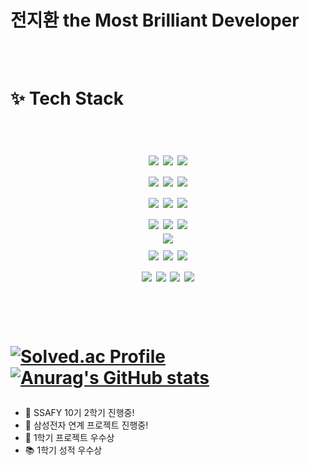 <div>

<h1>전지환 the Most Brilliant Developer </p>
</br>

<b>✨ Tech Stack</b>
</br> </br>
<div align=center> 
  <img src="https://img.shields.io/badge/java-007396?style=for-the-badge&logo=java&logoColor=white"> 
  <img src="https://img.shields.io/badge/python-3776AB?style=for-the-badge&logo=python&logoColor=white"> 
  <img src="https://img.shields.io/badge/r-276DC3.svg?&style=for-the-badge&logo=r&logoColor=white"> 
  <br>
  
  <img src="https://img.shields.io/badge/html5-E34F26?style=for-the-badge&logo=html5&logoColor=white"> 
  <img src="https://img.shields.io/badge/css-1572B6?style=for-the-badge&logo=css3&logoColor=white"> 
  <img src="https://img.shields.io/badge/javascript-F7DF1E?style=for-the-badge&logo=javascript&logoColor=black"> 
  <br>

  <img src="https://img.shields.io/badge/mysql-4479A1?style=for-the-badge&logo=mysql&logoColor=white"> 
  <img src="https://img.shields.io/badge/mariaDB-003545?style=for-the-badge&logo=mariaDB&logoColor=white">
<!--   <img src="https://img.shields.io/badge/redis-DC382D?style=for-the-badge&logo=redis&logoColor=white"> -->
<!--   <img src="https://img.shields.io/badge/amazonrds-527FFF?style=for-the-badge&logo=amazonrds&logoColor=white"> -->
  <img src="https://img.shields.io/badge/amazons3-569A31?style=for-the-badge&logo=amazons3&logoColor=white">
  <br>

  <img src="https://img.shields.io/badge/docker-2496ED?style=for-the-badge&logo=docker&logoColor=white">
  <img src="https://img.shields.io/badge/jenkins-D24939?style=for-the-badge&logo=jenkins&logoColor=white">
  <img src="https://img.shields.io/badge/amazonec2-FF9900?style=for-the-badge&logo=amazonec2&logoColor=white">
  
  <br>

  <img src="https://img.shields.io/badge/vue.js-4FC08D?style=for-the-badge&logo=vue.js&logoColor=white"> 
<!--   <img src="https://img.shields.io/badge/node.js-339933?style=for-the-badge&logo=Node.js&logoColor=white"> -->
  <br>

  <img src="https://img.shields.io/badge/springboot-6DB33F?style=for-the-badge&logo=springboot&logoColor=white">
  <img src="https://img.shields.io/badge/django-092E20?style=for-the-badge&logo=django&logoColor=white">
  
  <img src="https://img.shields.io/badge/bootstrap-7952B3?style=for-the-badge&logo=bootstrap&logoColor=white">
  <br>

  <img src="https://img.shields.io/badge/github-181717?style=for-the-badge&logo=github&logoColor=white">
  <img src="https://img.shields.io/badge/gitlab-FC6D26?style=for-the-badge&logo=gitlab&logoColor=white">
  <img src="https://img.shields.io/badge/git-F05032?style=for-the-badge&logo=git&logoColor=white">
  <img src="https://img.shields.io/badge/gerrit-EEEEEE?style=for-the-badge&logo=&logoColor=white">
  <br>
  
</div>
<br></br>

[![Solved.ac Profile](http://mazassumnida.wtf/api/v2/generate_badge?boj=jeonji0109)](https://solved.ac/profile/jeonji0109)
[![Anurag's GitHub stats](https://github-readme-stats.vercel.app/api?username=DarkBlackRice)](https://github.com/DarkBlackRice/github-readme-stats)

</div>




- 🌱 SSAFY 10기 2학기 진행중!
- 📱 삼성전자 연계 프로젝트 진행중!
- 👯 1학기 프로젝트 우수상
- 📚 1학기 성적 우수상

<!--
**DarkBlackRice/DarkBlackRice** is a ✨ _special_ ✨ repository because its `README.md` (this file) appears on your GitHub profile.

Here are some ideas to get you started:

- 🔭 I’m currently working on ...
- 🌱 I’m currently learning ...
- 👯 I’m looking to collaborate on ...
- 🤔 I’m looking for help with ...
- 💬 Ask me about ...
- 📫 How to reach me: ...
- 😄 Pronouns: ...
- ⚡ Fun fact: ...
-->
